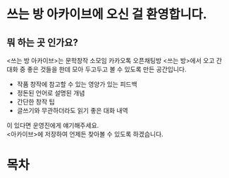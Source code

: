 # 쓰는 방 아카이브에 오신 걸 환영합니다.
## 뭐 하는 곳 인가요?
<쓰는 방 아카이브>는 문학창작 소모임 카카오톡 오픈채팅방 <쓰는 방>에서 오고 간 대화 중 좋은 것들을 한데 모아 두고두고 볼 수 있도록 만든 공간입니다.

- 작품 창작에 참고할 수 있는 영양가 있는 피드백
- 정돈된 언어로 설명된 개념
- 간단한 창작 팁
- 글쓰기와 무관하더라도 읽기 좋은 대화 내역


이 있다면 운영진에게 얘기해주세요.\
<아카이브>에 저장하여 언제든 찾아볼 수 있도록 하겠습니다.

# 목차
